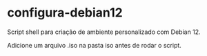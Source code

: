 # configura-debian12
Script shell para criação de ambiente personalizado com Debian 12.

Adicione um arquivo .iso na pasta iso antes de rodar o script.
